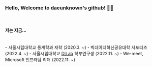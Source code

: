### Hello, Welcome to daeunknown's github! 👩‍💻 ###
</br>

#### 저는 지금... ####

</br>
- 서울시립대학교 통계학과 재학 (2020.3. ~)
- 빅데이터혁신공유대학 서포터즈 (2022.4. ~)
- 서울시립대학교 <a href="https://sites.google.com/view/dilab-uos/">DILab</a> 학부연구생 (2022.11. ~)
- We-meet, Microsoft 인프라팀 리더 (2022.11. ~)




<!---
daeunknown/daeunknown is a ✨ special ✨ repository because its `README.md` (this file) appears on your GitHub profile.
You can click the Preview link to take a look at your changes.
--->
